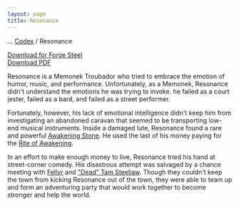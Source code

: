 ```yaml
---
layout: page
title: Resonance
---
```

<span class="breadcrumbs" markdown="1">... [Codex](/codex) / Resonance</span>

<div class="download-container"><a class="download-file" href="/assets/forge-steel/Resonance.drawsteel-hero"><span class="download-icon"><i class="fa fa-download"></i></span><span class="download-text">Download for Forge Steel</span></a></div>

<div class="download-container"><a class="download-file" href="/assets/forge-steel/Resonance.pdf" target="_blank"><span class="download-icon"><i class="fa fa-download"></i></span><span class="download-text">Download PDF</span></a></div>

Resonance is a Memonek Troubador who tried to embrace the emotion of humor, music, and performance. Unfortunately, as a Memonek, Resonance didn't understand the emotions he was trying to invoke. he failed as a court jester, failed as a bard, and failed as a street performer. 

Fortunately, however, his lack of emotional intelligence didn't keep him from investigating an abandoned caravan that seemed to be transporting low-end musical instruments. Inside a damaged lute, Resonance found a rare and powerful [Awakening Stone](/codex/items/awakening-stone). He used the last of his money paying for the [Rite of Awakening](/codex/the-rite-of-awakening).

In an effort to make enough money to live, Resonance tried his hand at street-corner comedy. His disastrous attempt was salvaged by a chance meeting with [Fellyr](/codex/characters/fellyr) and ["Dead" Tam Steeljaw](/codex/characters/dead-tam-stelljaw). Though they couldn't keep the town from kicking Resonance out of the town, they were able to team up and form an adventuring party that would work together to become stronger and help the world.